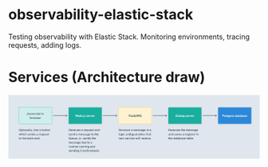 # observability-elastic-stack
Testing observability with Elastic Stack. Monitoring environments, tracing requests, adding logs.

# Services (Architecture draw)
<img src=".github/assets/mini-architecture.png" alt="Architecture draw">

